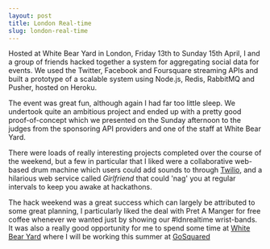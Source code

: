 ```yaml
---
layout: post
title: London Real-time
slug: london-real-time
---
```




Hosted at White Bear Yard in London, Friday 13th to Sunday 15th April, I and a group of friends hacked together a system for aggregating social data for events. We used the Twitter, Facebook and Foursquare streaming APIs and built a prototype of a scalable system using Node.js, Redis, RabbitMQ and Pusher, hosted on Heroku.

The event was great fun, although again I had far too little sleep. We undertook quite an ambitious project and ended up with a pretty good proof-of-concept which we presented on the Sunday afternoon to the judges from the sponsoring API providers and one of the staff at White Bear Yard.

There were loads of really interesting projects completed over the course of the weekend, but a few in particular that I liked were a collaborative web-based drum machine which users could add sounds to through [Twilio](http://twilio.com), and a hilarious web service called _Girlfriend_ that could 'nag' you at regular intervals to keep you awake at hackathons.

The hack weekend was a great success which can largely be attributed to some great planning, I particularly liked the deal with Pret A Manger for free coffee whenever we wanted just by showing our #ldnrealtime wrist-bands. It was also a really good opportunity for me to spend some time at [White Bear Yard](http://whitebearyard.com/) where I will be working this summer at [GoSquared](http://gosquared.com)
